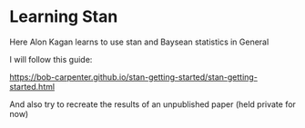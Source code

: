 # Learning Stan
Here Alon Kagan learns to use stan and Baysean statistics in General

I will follow this guide:

https://bob-carpenter.github.io/stan-getting-started/stan-getting-started.html

And also try to recreate the results of an unpublished paper (held private for now)